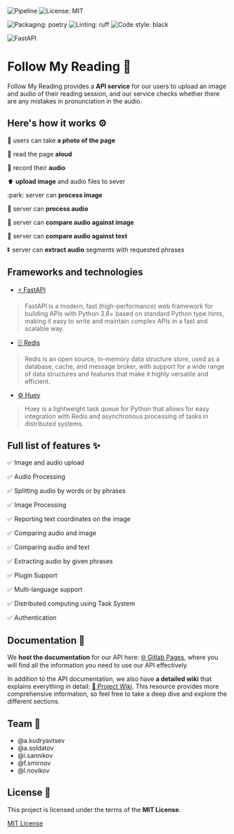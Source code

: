 ![Pipeline](https://gitlab.pg.innopolis.university/a.kudryavtsev/follow-my-reading/badges/main/pipeline.svg) ![License: MIT](https://img.shields.io/badge/License-MIT-yellow.svg)

![Packaging: poetry](https://img.shields.io/badge/packaging-poetry-cyan.svg)
![Linting: ruff](https://img.shields.io/endpoint?url=https://raw.githubusercontent.com/charliermarsh/ruff/main/assets/badge/v1.json)
![Code style: black](https://img.shields.io/badge/code%20style-black-000000.svg)

![FastAPI](https://img.shields.io/badge/FastAPI-005571?style=for-the-badge&logo=fastapi)

# Follow My Reading :blue_book:

Follow My Reading provides a **API service** for our users to upload an image and audio of their reading session, and our service checks whether there are any mistakes in pronunciation in the audio.

## Here's how it works :gear:
:sunrise: users can take **a photo of the page**

:book: read the page **aloud**

:microphone: record their **audio**

:arrow_up: **upload image** and audio files to sever

:park: server can **process image**

:musical_note: server can **process audio**

:sunrise: server can **compare audio against image**

:page_facing_up: server can **compare audio against text**

:arrow_double_down: server can **extract audio** segments with requested phrases

## 

## Frameworks and technologies
- [:zap: FastAPI](https://fastapi.tiangolo.com/)
> FastAPI is a modern, fast (high-performance) web framework for building APIs with Python 3.6+ based on standard Python type hints, making it easy to write and maintain complex APIs in a fast and scalable way.
- [:file_cabinet: Redis](https://redis.io/)
> Redis is an open source, in-memory data structure store, used as a database, cache, and message broker, with support for a wide range of data structures and features that make it highly versatile and efficient.
- [:gear: Huey](https://huey.readthedocs.io/en/latest/)
> Huey is a lightweight task queue for Python that allows for easy integration with Redis and asynchronous processing of tasks in distributed systems.

## Full list of features :sparkles:


:white_check_mark: Image and audio upload

:white_check_mark: Audio Processing

:white_check_mark: Splitting audio by words or by phrases

:white_check_mark: Image Processing

:white_check_mark: Reporting text coordinates on the image

:white_check_mark: Comparing audio and image

:white_check_mark: Comparing audio and text

:white_check_mark: Extracting audio by given phrases

:white_check_mark: Plugin Support

:white_check_mark: Multi-language support

:white_check_mark: Distributed computing using Task System

:white_check_mark: Authentication

## Documentation :page_facing_up:

We **host the documentation** for our API here: [:globe_with_meridians: Gitlab Pages](http://antonkudryavtsevdoem.fvds.ru/docs#/), where you will find all the information you need to use our API effectively.

In addition to the API documentation, we also have **a detailed wiki** that explains everything in detail: [:page_facing_up: Project Wiki](https://gitlab.pg.innopolis.university/a.kudryavtsev/follow-my-reading/-/wikis/home). This resource provides more comprehensive information, so feel free to take a deep dive and explore the different sections.

## Team :busts_in_silhouette:
- @a.kudryavtsev
- @a.soldatov
- @i.sannikov
- @f.smirnov
- @l.novikov

## License :page_with_curl:
This project is licensed under the terms of the **MIT License**.

[MIT License](https://opensource.org/licenses/MIT)
